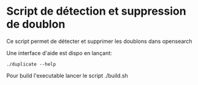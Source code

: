 # Script de détection et suppression de doublon

Ce script permet de détecter et supprimer les doublons dans opensearch

Une interface d'aide est dispo en lançant:

```shell
./duplicate --help
```

Pour build l'executable lancer le script ./build.sh